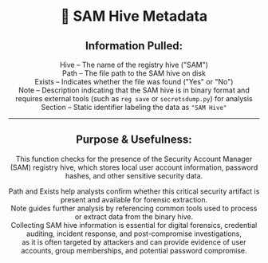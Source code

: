 <div align="center">

# 🔐 SAM Hive Metadata

## **Information Pulled:**  
Hive – The name of the registry hive ("SAM")  
Path – The file path to the SAM hive on disk  
Exists – Indicates whether the file was found ("Yes" or "No")  
Note – Description indicating that the SAM hive is in binary format and requires external tools (such as `reg save` or `secretsdump.py`) for analysis  
Section – Static identifier labeling the data as `"SAM Hive"`

---

## **Purpose & Usefulness:**  
This function checks for the presence of the Security Account Manager (SAM) registry hive, which stores local user account information, password hashes, and other sensitive security data.

Path and Exists help analysts confirm whether this critical security artifact is present and available for forensic extraction.  
Note guides further analysis by referencing common tools used to process or extract data from the binary hive.  
Collecting SAM hive information is essential for digital forensics, credential auditing, incident response, and post-compromise investigations,  
as it is often targeted by attackers and can provide evidence of user accounts, group memberships, and potential password compromise.

</div>
